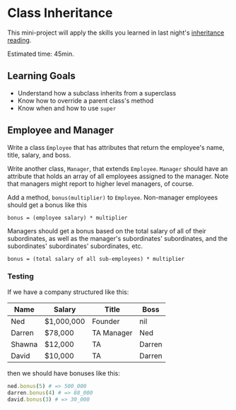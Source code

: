 # Class Inheritance

This mini-project will apply the skills you learned in last night's  [inheritance reading][inheritance].

[inheritance]: https://github.com/appacademy/curriculum/blob/master/ruby/readings/inheritance.md

Estimated time: 45min.

## Learning Goals

* Understand how a subclass inherits from a superclass
* Know how to override a parent class's method
* Know when and how to use `super`

## Employee and Manager

Write a class `Employee` that has attributes that return the
employee's name, title, salary, and boss.

Write another class, `Manager`, that extends `Employee`. `Manager`
should have an attribute that holds an array of all employees assigned
to the manager. Note that managers might report to higher level
managers, of course.

Add a method, `bonus(multiplier)` to `Employee`. Non-manager employees
should get a bonus like this

    bonus = (employee salary) * multiplier

Managers should get a bonus based on the total salary of all of their
subordinates, as well as the manager's subordinates' subordinates, and
the subordinates' subordinates' subordinates, etc.

    bonus = (total salary of all sub-employees) * multiplier

### Testing

If we have a company structured like this:

| Name    | Salary      | Title       | Boss    |
|-------- |------------ |------------ |-------- |
| Ned     | $1,000,000  | Founder     | nil     |
| Darren  | $78,000     | TA Manager  | Ned     |
| Shawna  | $12,000     | TA          | Darren  |
| David   | $10,000     | TA          | Darren  |

then we should have bonuses like this:

```ruby
ned.bonus(5) # => 500_000
darren.bonus(4) # => 88_000
david.bonus(3) # => 30_000
```
